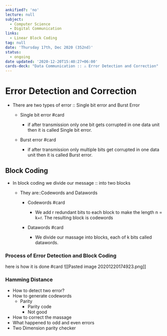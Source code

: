 ```yaml
---
ankified?: 'no'
lecture: null
subject:
  - Computer Science
  - Digital Communication
links:
  - Linear Block Coding
tag: null
date: 'Thursday 17th, Dec 2020 (352nd)'
status:
  - ongoing
date updated: '2020-12-20T15:40:27+06:00'
cards-deck: "Data Communication :: ⚠ Error Detection and Correction"
---
```

# Error Detection and Correction
- There are two types of error :: Single bit error and Burst Error 
	- Single bit error #card 
		- if after transmission only one bit gets corrupted in one data unit then it  is called Single bit error.


	- Burst error #card
		- if after transmission only multiple bits get corrupted in one data unit then it is called  Burst error.

## Block Coding
- In block coding we divide our message :: into two blocks

	- They are::Codewords and Datawords
	
		- Codewords #card
			- We add r redundant bits to each block to make the length n = k+r. The resulting block is codewords 

		- Datawords #card
			- We divide our massage into blocks, each of k bits called datawords.

### Process of Error Detection and Block Coding 
here is how it is done #card 
![[Pasted image 20201220174923.png]]

### Hamming Distance
   
-   How to detect two error?
-   How to generate codewords
    -   Parity
        -   Parity code 
        -   Not good
-   How to correct the massage
-   What happened to odd and even errors
-   Two Dimension parity checker
